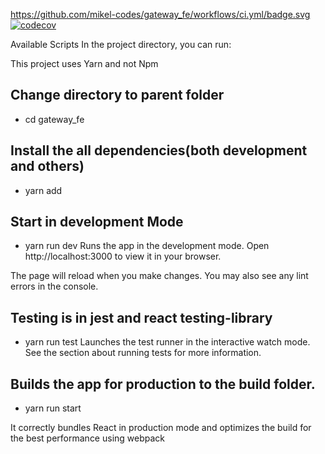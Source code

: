 https://github.com/mikel-codes/gateway_fe/workflows/ci.yml/badge.svg
[![codecov](https://codecov.io/gh/mikel-codes/gateway-fe/branch/main/graph/badge.svg)](https://codecov.io/gh/mikel-codes/gateway-fe)


Available Scripts
In the project directory, you can run:

This project uses Yarn and not Npm

## Change directory to parent folder
   - cd gateway_fe

## Install the all dependencies(both development and others)
 - yarn add

## Start in development Mode
 - yarn run dev
 Runs the app in the development mode.
 Open http://localhost:3000 to view it in your browser.

 The page will reload when you make changes.
 You may also see any lint errors in the console.

## Testing is in jest and react testing-library
  - yarn run test
Launches the test runner in the interactive watch mode.
See the section about running tests for more information.


## Builds the app for production to the build folder.
 - yarn run start

It correctly bundles React in production mode and optimizes the build for the best performance using webpack
